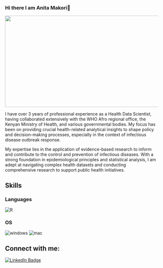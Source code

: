 ### Hi there I am Anita Makori👋

<div align="center">
  <img src="https://media.giphy.com/media/ghCVIZSBxwZ81IiBjv/giphy.gif" width="600" height="300"/>
</div>      

I have over 3 years of professional experience as a Health Data Scientist, having collaborated extensively with the WHO Afro regional office, the Kenyan Ministry of Health, and various governmental bodies. My focus has been on providing crucial health-related analytical insights to shape policy and decision-making processes, especially in the context of infectious disease outbreak response.

My expertise lies in the application of evidence-based research to inform and contribute to the control and prevention of infectious diseases. With a strong foundation in epidemiological principles and statistical analysis, I am adept at navigating complex health datasets and conducting comprehensive research to support public health initiatives.


## Skills

### Languages
![R](https://img.shields.io/badge/R-276DC3?style=for-the-badge&logo=r&logoColor=white)

### OS
![windows](https://img.shields.io/badge/Windows-0078D6?style=for-the-badge&logo=windows&logoColor=white)
![mac](https://img.shields.io/badge/mac%20os-000000?style=for-the-badge&logo=apple&logoColor=white)


## Connect with me:
<div id="badges">
  <a href=https://www.linkedin.com/in/anita-makori/)>
    <img src="https://img.shields.io/badge/LinkedIn-blue?style=for-the-badge&logo=linkedin&logoColor=white" alt="LinkedIn Badge"/>
<!--
**AnitaMakori/AnitaMakori** is a ✨ _special_ ✨ repository because its `README.md` (this file) appears on your GitHub profile.

Here are some ideas to get you started:

- 🔭 I’m currently working on ...
- 🌱 I’m currently learning ...
- 👯 I’m looking to collaborate on ...
- 🤔 I’m looking for help with ...
- 💬 Ask me about ...
- 📫 How to reach me: ...
- 😄 Pronouns: ...
- ⚡ Fun fact: ...
-->
